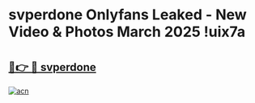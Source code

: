 # svperdone Onlyfans Leaked - New Video & Photos March 2025 !uix7a

# <h2><a href="https://wy71vz.iuczelnia.edu.pl?title=svperdone&ref=uix7a">🔗👉 🔴 svperdone</a></h2>

[![acn](https://github.com/user-attachments/assets/0f9c940e-d8b0-45ae-aac7-cd30a18b3e1c)](https://wy71vz.iuczelnia.edu.pl?title=svperdone&ref=uix7a)

